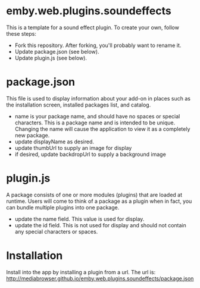 # emby.web.plugins.soundeffects

This is a template for a sound effect plugin. To create your own, follow these steps:

* Fork this repository. After forking, you'll probably want to rename it.
* Update package.json (see below). 
* Update plugin.js (see below).

# package.json

This file is used to display information about your add-on in places such as the installation screen, installed packages list, and catalog.

* name is your package name, and should have no spaces or special characters. This is a package name and is intended to be unique. Changing the name will cause the application to view it as a completely new package.
* update displayName as desired.
* update thumbUrl to supply an image for display
* if desired, update backdropUrl to supply a background image

# plugin.js

A package consists of one or more modules (plugins) that are loaded at runtime. Users will come to think of a package as a plugin when in fact, you can bundle multiple plugins into one package.

* update the name field. This value is used for display.
* update the id field. This is not used for display and should not contain any special characters or spaces.

# Installation

Install into the app by installing a plugin from a url. The url is: http://mediabrowser.github.io/emby.web.plugins.soundeffects/package.json